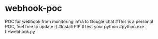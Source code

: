 # webhook-poc
POC for webhook from monitoring infra to Google chat
#This is a personal POC, feel free to update :)
#Install PIP
#Test your python
  #python.exe LHwebhook.py
